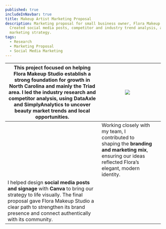 ```yaml
---
published: true
includeInNavbar: true
title: Makeup Artist Marketing Proposal
description: Marketing proposal for small business owner, Flora Makeup Studio.
  Created social media posts, competitor and industry trend analysis, and
  marketing strategy.
tags:
  - Research
  - Marketing Proposal
  - Social Media Marketing
---
```

| This project focused on helping Flora Makeup Studio establish a strong foundation for growth in North Carolina and mainly the Triad area. I led the industry research and competitor analysis, using DataAxle and SimplyAnalytics to uncover beauty market trends and local opportunities. | ![](/media/Screenshot%202025-10-14%20112310.png) |     |
| --- | --- | --- |
|     | Working closely with my team, I contributed to shaping the **branding and marketing mix**, ensuring our ideas reflected Flora’s elegant, modern identity. |     |
| I helped design **social media posts and signage** with **Canva** to bring our strategy to life visually. The final proposal gave Flora Makeup Studio a clear path to strengthen its brand presence and connect authentically with its community. |     |     |